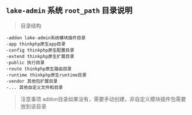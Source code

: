 ## `lake-admin` 系统 `root_path` 目录说明

> 目录结构

~~~
-addon lake-admin系统模块插件目录
-app thinkphp原生app目录
-config thinkphp原生配置目录
-extend thinkphp原生扩展目录
-public 执行目录
-route thinkphp原生路由目录
-runtime thinkphp原生runtime目录
-vendor 其他包扩展目录
-... 其他自定义文件和目录
~~~

> 注意事项
addon目录如果没有，需要手动创建，非自定义模块插件包需要放到该目录